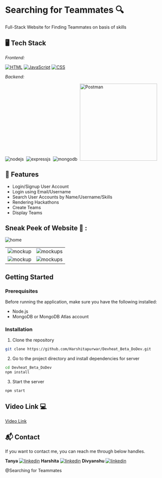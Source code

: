 # Searching for Teammates 🔍
Full-Stack Website for Finding Teammates on basis of skills

## 🖥 Tech Stack
*Frontend:*

[![HTML](https://img.shields.io/badge/HTML-5-orange?style=flat-square)](https://www.w3.org/TR/html52/)
[![JavaScript](https://img.shields.io/badge/JavaScript-ES6-yellow?style=flat-square)](https://developer.mozilla.org/en-US/docs/Web/JavaScript)
[![CSS](https://img.shields.io/badge/CSS-3-blue?style=flat-square)](https://www.w3.org/Style/CSS/)

*Backend:*

![nodejs](https://img.shields.io/badge/Node.js-43853D?style=for-the-badge&logo=node.js&logoColor=white)&nbsp;
![expressjs](https://img.shields.io/badge/Express.js-000000?style=for-the-badge&logo=express&logoColor=white)&nbsp;
![mongodb](https://img.shields.io/badge/MongoDB-4EA94B?style=for-the-badge&logo=mongodb&logoColor=white)&nbsp;
<a href="https://www.postman.com/">
    <img src="https://img.shields.io/badge/Postman-API%20Development-ff6c37?style=flat-square&logo=postman" alt="Postman" width="250"/>
</a>


## 🚀 Features
- Login/Signup User Account
- Login using Email/Username
- Search User Accounts by Name/Username/Skills
- Rendering Hackathons
- Create Teams
- Display Teams


## Sneak Peek of Website 🙈 :
![home](https://github.com/Harshitapurwar/Devheat_Beta_DoDev/blob/master/screenshots/home.jpg)


<table>
  <tr>
    <td><img src="https://github.com/Harshitapurwar/Devheat_Beta_DoDev/blob/master/screenshots/about.jpg" alt="mockup" /></td>
    <td><img src="https://github.com/Harshitapurwar/Devheat_Beta_DoDev/blob/master/screenshots/friends.jpg" alt="mockups" /></td>
  </tr>
  <tr>
    <td><img src="https://github.com/Harshitapurwar/Devheat_Beta_DoDev/blob/master/screenshots/hacka.jpg" alt="mockup" /></td>
    <td><img src="https://github.com/Harshitapurwar/Devheat_Beta_DoDev/blob/master/screenshots/login.jpg" alt="mockups" /></td>
  </tr>
</table>

## Getting Started

### Prerequisites

Before running the application, make sure you have the following installed:

- Node.js
- MongoDB or MongoDB Atlas account

### Installation

1. Clone the repository

```bash
git clone https://github.com/Harshitapurwar/Devheat_Beta_DoDev.git
```

2. Go to the project directory and install dependencies for server

```bash
cd Devheat_Beta_DoDev
npm install
```

3. Start the server

```bash
npm start
```
## Video Link 💻

<a href="https://drive.google.com/drive/folders/1-V6KIR37FUP_y3ALnh4zdu74XSaWS_w5?usp=sharing" >Video Link</a>

<h2>📬 Contact</h2>

If you want to contact me, you can reach me through below handles.

**Tanya**
[![linkedin](https://img.shields.io/badge/LinkedIn-0077B5?style=for-the-badge&logo=linkedin&logoColor=white)](https://www.linkedin.com/in/tanya-purwar-638a54262)
**Harshita**
[![linkedin](https://img.shields.io/badge/LinkedIn-0077B5?style=for-the-badge&logo=linkedin&logoColor=white)](https://www.linkedin.com/in/harshita-purwar-832790262/)
**Divyanshu**
[![linkedin](https://img.shields.io/badge/LinkedIn-0077B5?style=for-the-badge&logo=linkedin&logoColor=white)](https://www.linkedin.com/in/divyanshu-vishwakarma-bb86aa247)

@Searching for Teammates
